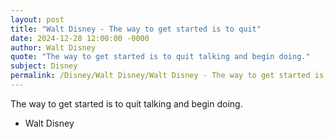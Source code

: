```yaml
---
layout: post
title: "Walt Disney - The way to get started is to quit"
date: 2024-12-28 12:00:00 -0000
author: Walt Disney
quote: "The way to get started is to quit talking and begin doing."
subject: Disney
permalink: /Disney/Walt Disney/Walt Disney - The way to get started is to quit
---
```


The way to get started is to quit talking and begin doing.

- Walt Disney
